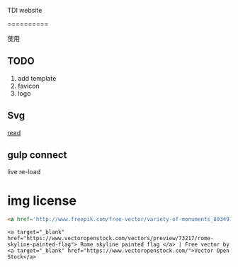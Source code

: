 
TDI website 

==========

使用

## TODO

1. add template
2. favicon
3. logo


## Svg

[read](http://codepen.io/noahblon/post/coloring-svgs-in-css-background-images)


## gulp connect

live re-load


# img license

```html
<a href='http://www.freepik.com/free-vector/variety-of-monuments_803491.htm'>Designed by Freepik</a>
```

```
<a target="_blank" href="https://www.vectoropenstock.com/vectors/preview/73217/rome-skyline-painted-flag"> Rome skyline painted flag </a> | Free vector by <a target="_blank" href="https://www.vectoropenstock.com/">Vector Open Stock</a>
```
